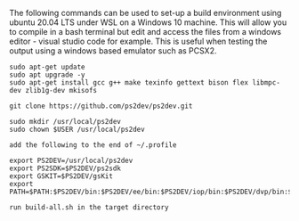 The following commands can be used to set-up a build environment using
ubuntu 20.04 LTS under WSL on a Windows 10 machine. This will allow you to compile
in a bash terminal but edit and access the files from a windows editor - visual studio code for example. This is useful when testing the output using a
windows based emulator such as PCSX2.

```
sudo apt-get update
sudo apt upgrade -y
sudo apt-get install gcc g++ make texinfo gettext bison flex libmpc-dev zlib1g-dev mkisofs

git clone https://github.com/ps2dev/ps2dev.git

sudo mkdir /usr/local/ps2dev
sudo chown $USER /usr/local/ps2dev

add the following to the end of ~/.profile

export PS2DEV=/usr/local/ps2dev
export PS2SDK=$PS2DEV/ps2sdk
export GSKIT=$PS2DEV/gsKit
export PATH=$PATH:$PS2DEV/bin:$PS2DEV/ee/bin:$PS2DEV/iop/bin:$PS2DEV/dvp/bin:$PS2SDK/bin

run build-all.sh in the target directory
```

